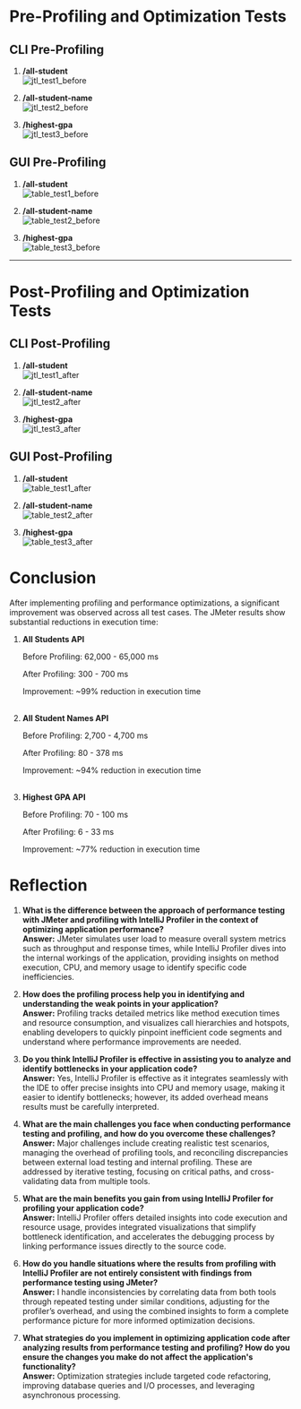 # Pre-Profiling and Optimization Tests

## CLI  Pre-Profiling
1. **/all-student**  
   ![jtl_test1_before](test_results/jtl_test1_before.jpeg)

2. **/all-student-name**  
   ![jtl_test2_before](test_results/jtl_test2_before.jpeg)

3. **/highest-gpa**  
   ![jtl_test3_before](test_results/jtl_test3_before.jpeg)

## GUI  Pre-Profiling
1. **/all-student**  
   ![table_test1_before](test_results/table_test1_before.jpeg)

2. **/all-student-name**  
   ![table_test2_before](test_results/table_test2_before.jpeg)

3. **/highest-gpa**  
   ![table_test3_before](test_results/table_test3_before.jpeg)

---

# Post-Profiling and Optimization Tests

## CLI Post-Profiling
1. **/all-student**  
   ![jtl_test1_after](test_results/jtl_test1_after.jpeg)

2. **/all-student-name**  
   ![jtl_test2_after](test_results/jtl_test2_after.jpeg)

3. **/highest-gpa**  
   ![jtl_test3_after](test_results/jtl_test3_after.jpeg)

## GUI Post-Profiling
1. **/all-student**  
   ![table_test1_after](test_results/table_test1_after.jpeg)

2. **/all-student-name**  
   ![table_test2_after](test_results/table_test2_after.jpeg)

3. **/highest-gpa**  
   ![table_test3_after](test_results/table_test3_after.jpeg)

# Conclusion
After implementing profiling and performance optimizations, a significant improvement was observed across all test cases.
The JMeter results show substantial reductions in execution time:

1. **All Students API**

   Before Profiling: 62,000 - 65,000 ms

   After Profiling: 300 - 700 ms

   Improvement: ~99% reduction in execution time <br><br>

2. **All Student Names API**

   Before Profiling: 2,700 - 4,700 ms

   After Profiling: 80 - 378 ms

   Improvement: ~94% reduction in execution time <br><br>

3. **Highest GPA API**

   Before Profiling: 70 - 100 ms

   After Profiling: 6 - 33 ms

   Improvement: ~77% reduction in execution time


# Reflection

1. **What is the difference between the approach of performance testing with JMeter and profiling with IntelliJ Profiler in the context of optimizing application performance?**  
   **Answer:** JMeter simulates user load to measure overall system metrics such as throughput and response times, while IntelliJ Profiler dives into the internal workings of the application, providing insights on method execution, CPU, and memory usage to identify specific code inefficiencies.


2. **How does the profiling process help you in identifying and understanding the weak points in your application?**  
   **Answer:** Profiling tracks detailed metrics like method execution times and resource consumption, and visualizes call hierarchies and hotspots, enabling developers to quickly pinpoint inefficient code segments and understand where performance improvements are needed.


3. **Do you think IntelliJ Profiler is effective in assisting you to analyze and identify bottlenecks in your application code?**  
   **Answer:** Yes, IntelliJ Profiler is effective as it integrates seamlessly with the IDE to offer precise insights into CPU and memory usage, making it easier to identify bottlenecks; however, its added overhead means results must be carefully interpreted.



4. **What are the main challenges you face when conducting performance testing and profiling, and how do you overcome these challenges?**  
   **Answer:** Major challenges include creating realistic test scenarios, managing the overhead of profiling tools, and reconciling discrepancies between external load testing and internal profiling. These are addressed by iterative testing, focusing on critical paths, and cross-validating data from multiple tools.



5. **What are the main benefits you gain from using IntelliJ Profiler for profiling your application code?**  
   **Answer:** IntelliJ Profiler offers detailed insights into code execution and resource usage, provides integrated visualizations that simplify bottleneck identification, and accelerates the debugging process by linking performance issues directly to the source code.



6. **How do you handle situations where the results from profiling with IntelliJ Profiler are not entirely consistent with findings from performance testing using JMeter?**  
   **Answer:** I handle inconsistencies by correlating data from both tools through repeated testing under similar conditions, adjusting for the profiler’s overhead, and using the combined insights to form a complete performance picture for more informed optimization decisions.


7. **What strategies do you implement in optimizing application code after analyzing results from performance testing and profiling? How do you ensure the changes you make do not affect the application's functionality?**  
   **Answer:** Optimization strategies include targeted code refactoring, improving database queries and I/O processes, and leveraging asynchronous processing.  





